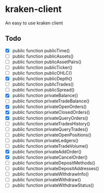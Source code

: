 # kraken-client
An easy to use kraken client

## Todo

- [x] public function publicTime()
- [ ] public function publicAssets()
- [ ] public function publicAssetPairs()
- [ ] public function publicTicker()
- [ ] public function publicOHLC()
- [x] public function publicDepth()
- [ ] public function publicTrades()
- [ ] public function publicSpread()
- [x] public function privateBalance()
- [ ] public function privateTradeBalance()
- [x] public function privateOpenOrders()
- [x] public function privateClosedOrders()
- [x] public function privateQueryOrders()
- [ ] public function privateTradesHistory()
- [ ] public function privateQueryTrades()
- [ ] public function privateOpenPositions()
- [ ] public function privateLedgers()
- [ ] public function privateTradeVolume()
- [x] public function privateAddOrder()
- [x] public function privateCancelOrder()
- [ ] public function privateDepositMethods()
- [ ] public function privateDepositAddresses()
- [ ] public function privateWithdrawInfo()
- [ ] public function privateWithdraw()
- [ ] public function privateWithdrawStatus()
